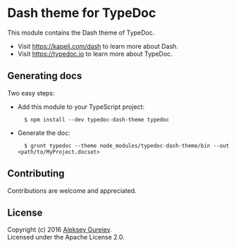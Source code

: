 # Dash theme for TypeDoc

This module contains the Dash theme of TypeDoc.
* Visit https://kapeli.com/dash to learn more about Dash.
* Visit https://typedoc.io to learn more about TypeDoc.


## Generating docs

Two easy steps:

* Add this module to your TypeScript project:

        $ npm install --dev typedoc-dash-theme typedoc

* Generate the doc:

        $ grunt typedoc --theme node_modules/typedoc-dash-theme/bin --out <path/to/MyProject.docset>


## Contributing

Contributions are welcome and appreciated.


## License

Copyright (c) 2016 [Aleksey Gureiev](http://noizeramp.com).<br>
Licensed under the Apache License 2.0.
